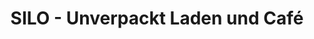 ---
title: "SILO - Unverpackt Laden und Café"
url: /konstanz/silo-unverpackt-laden-und-cafe/
shop: Lebensmittel
---